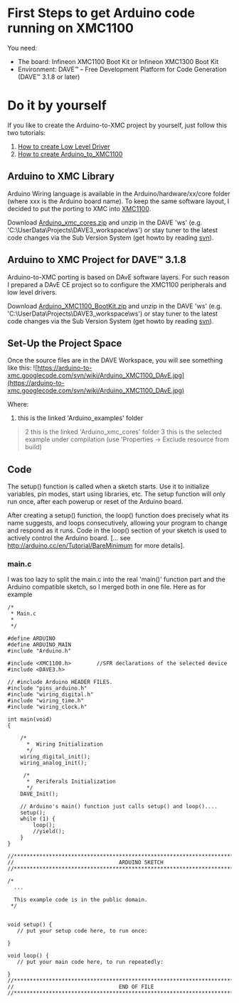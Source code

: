 # First Steps to get Arduino code running on XMC1100 #
You need:
  * The board: Infineon XMC1100 Boot Kit or Infineon XMC1300 Boot Kit
  * Environment: DAVE™ – Free Development Platform for Code Generation (DAVE™ 3.1.8 or later)


# Do it by yourself #

If you like to create the Arduino-to-XMC project by yourself, just follow this two tutorials:
  1. [How to create Low Level Driver](http://code.google.com/p/arduino-to-xmc/wiki/HowToCreateLowLevelDriver_XMC1300)
  1. [How to create Arduino\_to\_XMC1100](http://code.google.com/p/arduino-to-xmc/wiki/HowToCreateArduino_to_XMC1100)


## Arduino to XMC Library ##

Arduino Wiring language is available in the Arduino/hardware/xx/core folder (where xxx is the Arduino board name). To keep the same software layout, I decided to put the porting to XMC into [XMC1100](https://code.google.com/p/arduino-to-xmc/source/browse/trunk/hardware/xmc/cores/).

Download [Arduino\_xmc\_cores.zip](http://code.google.com/p/arduino-to-xmc/source/browse/tags/Arduino_xmc_cores.zip) and unzip in the DAVE 'ws' (e.g. 'C:\UserData\Projects\DAVE3\_workspace\ws') or stay tuner to the latest code changes via the Sub Version System (get  howto by reading [svn](https://code.google.com/p/arduino-to-xmc/source/checkout)).

## Arduino to XMC Project for DAVE™ 3.1.8 ##

Arduino-to-XMC porting is based on DAvE software layers. For such reason I prepared a DAvE CE project so to configure the XMC1100 peripherals and low level drivers.

Download [Arduino\_XMC1100\_BootKit.zip](http://code.google.com/p/arduino-to-xmc/source/browse/tags/Arduino_XMC1100_BootKit.zip) and unzip in the DAVE 'ws' (e.g. 'C:\UserData\Projects\DAVE3\_workspace\ws') or stay tuner to the latest code changes via the Sub Version System (get  howto by reading [svn](https://code.google.com/p/arduino-to-xmc/source/checkout)).

## Set-Up the Project Space ##

Once the source files are in the DAVE Workspace, you will see something like this:
![https://arduino-to-xmc.googlecode.com/svn/wiki/Arduino_XMC1100_DAvE.jpg](https://arduino-to-xmc.googlecode.com/svn/wiki/Arduino_XMC1100_DAvE.jpg)

Where:
  1. this is the linked 'Arduino\_examples' folder
> 2 this is the linked 'Arduino\_xmc\_cores' folder
> 3 this is the selected example under compilation (use 'Properties -> Exclude resource from build)

## Code ##

The setup() function is called when a sketch starts. Use it to initialize variables, pin modes, start using libraries, etc. The setup function will only run once, after each powerup or reset of the Arduino board.

After creating a setup() function, the loop() function does precisely what its name suggests, and loops consecutively, allowing your program to change and respond as it runs. Code in the loop() section of your sketch is used to actively control the Arduino board. [... see
http://arduino.cc/en/Tutorial/BareMinimum for more details].

### main.c ###

I was too lazy to split the main.c into the real 'main()' function part and the Arduino compatible sketch, so I merged both in one file. Here as for example
```
/*
 * Main.c
 *
 */

#define ARDUINO
#define ARDUINO_MAIN
#include "Arduino.h"

#include <XMC1100.h>		//SFR declarations of the selected device
#include <DAVE3.h>

// #include Arduino HEADER FILES.
#include "pins_arduino.h"
#include "wiring_digital.h"
#include "wiring_time.h"
#include "wiring_clock.h"

int main(void)
{

	/*
	  *  Wiring Initialization
	  */
	wiring_digital_init();
	wiring_analog_init();

	 /*
	  *  Periferals Initialization
	  */
	DAVE_Init();

	// Arduino's main() function just calls setup() and loop()....
	setup();
	while (1) {
		loop();
		//yield();
	}
}

//****************************************************************************
// 							       ARDUINO SKETCH
//****************************************************************************

/*
  ...

  This example code is in the public domain.
 */


void setup() {
   // put your setup code here, to run once:

}

void loop() {
   // put your main code here, to run repeatedly: 
   
}
//****************************************************************************
// 							       END OF FILE
//****************************************************************************


```